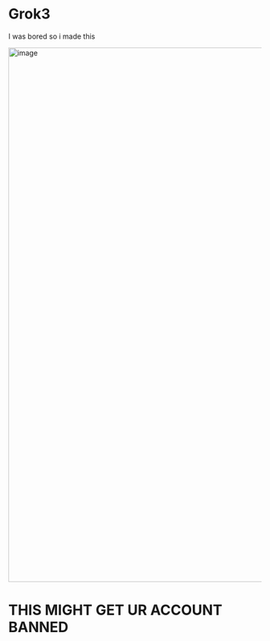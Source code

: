 # Grok3
I was bored so i made this


<img width="1063" alt="image" src="https://github.com/user-attachments/assets/7916e050-53fc-4a81-ba89-775450e36024" />


# THIS MIGHT GET UR ACCOUNT BANNED
